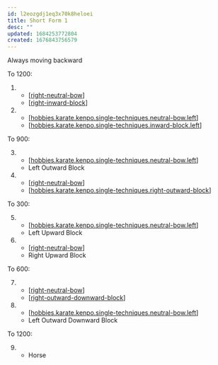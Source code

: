 ```yaml
---
id: l2eozgdj1eq3x70k8heloei
title: Short Form 1
desc: ""
updated: 1684253772804
created: 1676843756579
---
```


Always moving backward

To 1200:

1.  - [[right-neutral-bow]]
    - [[right-inward-block]]
2.  - [[hobbies.karate.kenpo.single-techniques.neutral-bow.left]]
    - [[hobbies.karate.kenpo.single-techniques.inward-block.left]]

To 900:

3.  - [[hobbies.karate.kenpo.single-techniques.neutral-bow.left]]
    - Left Outward Block
4.  - [[right-neutral-bow]]
    - [[hobbies.karate.kenpo.single-techniques.right-outward-block]]

To 300:

5.  - [[hobbies.karate.kenpo.single-techniques.neutral-bow.left]]
    - Left Upward Block
6.  - [[right-neutral-bow]]
    - Right Upward Block

To 600:

7.  - [[right-neutral-bow]]
    - [[right-outward-downward-block]]
8.  - [[hobbies.karate.kenpo.single-techniques.neutral-bow.left]]
    - Left Outward Downward Block

To 1200:

9.  - Horse





[//begin]: # "Autogenerated link references for markdown compatibility"
[right-neutral-bow]: ../single-techniques/right-neutral-bow.md "Right Neutral Bow"
[right-inward-block]: ../single-techniques/right-inward-block.md "Right Inward Block"
[hobbies.karate.kenpo.single-techniques.neutral-bow.left]: ../single-techniques/hobbies.karate.kenpo.single-techniques.neutral-bow.left.md "Left Neutral Bow"
[hobbies.karate.kenpo.single-techniques.inward-block.left]: ../single-techniques/hobbies.karate.kenpo.single-techniques.inward-block.left.md "Left Inward Block"
[hobbies.karate.kenpo.single-techniques.right-outward-block]: ../single-techniques/hobbies.karate.kenpo.single-techniques.right-outward-block.md "Right Outward Block"
[right-outward-downward-block]: ../single-techniques/right-outward-downward-block.md "Right Outward Downward Block 🤛↘️"
[//end]: # "Autogenerated link references"